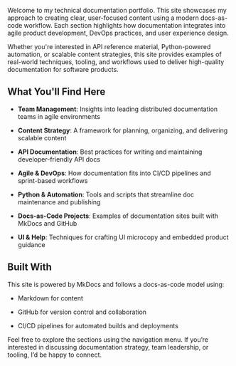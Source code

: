 Welcome to my technical documentation portfolio. This site showcases my approach to creating clear, user-focused content using a modern docs-as-code workflow. Each section highlights how documentation integrates into agile product development, DevOps practices, and user experience design.

Whether you're interested in API reference material, Python-powered automation, or scalable content strategies, this site provides examples of real-world techniques, tooling, and workflows used to deliver high-quality documentation for software products.

## What You'll Find Here
* **Team Management**: Insights into leading distributed documentation teams in agile environments

* **Content Strategy**: A framework for planning, organizing, and delivering scalable content

* **API Documentation**: Best practices for writing and maintaining developer-friendly API docs

* **Agile & DevOps**: How documentation fits into CI/CD pipelines and sprint-based workflows

* **Python & Automation**: Tools and scripts that streamline doc maintenance and publishing

* **Docs-as-Code Projects**: Examples of documentation sites built with MkDocs and GitHub

* **UI & Help**: Techniques for crafting UI microcopy and embedded product guidance

## Built With
This site is powered by MkDocs and follows a docs-as-code model using:

* Markdown for content

* GitHub for version control and collaboration

* CI/CD pipelines for automated builds and deployments

Feel free to explore the sections using the navigation menu. If you’re interested in discussing documentation strategy, team leadership, or tooling, I’d be happy to connect.
